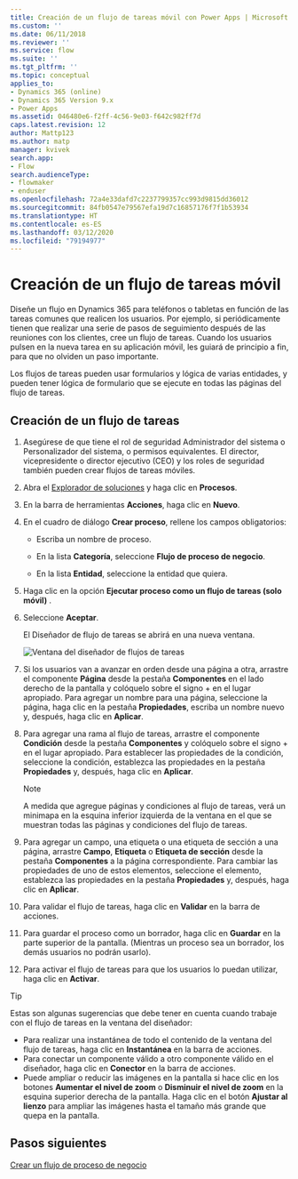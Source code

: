 ```yaml
---
title: Creación de un flujo de tareas móvil con Power Apps | Microsoft Docs
ms.custom: ''
ms.date: 06/11/2018
ms.reviewer: ''
ms.service: flow
ms.suite: ''
ms.tgt_pltfrm: ''
ms.topic: conceptual
applies_to:
- Dynamics 365 (online)
- Dynamics 365 Version 9.x
- Power Apps
ms.assetid: 046480e6-f2ff-4c56-9e03-f642c982ff7d
caps.latest.revision: 12
author: Mattp123
ms.author: matp
manager: kvivek
search.app:
- Flow
search.audienceType:
- flowmaker
- enduser
ms.openlocfilehash: 72a4e33dafd7c2237799357cc993d9815dd36012
ms.sourcegitcommit: 84fb0547e79567efa19d7c16857176f7f1b53934
ms.translationtype: HT
ms.contentlocale: es-ES
ms.lasthandoff: 03/12/2020
ms.locfileid: "79194977"
---
```

# <a name="create-a-mobile-task-flow"></a>Creación de un flujo de tareas móvil


Diseñe un flujo en Dynamics 365 para teléfonos o tabletas en función de las tareas comunes que realicen los usuarios. Por ejemplo, si periódicamente tienen que realizar una serie de pasos de seguimiento después de las reuniones con los clientes, cree un flujo de tareas. Cuando los usuarios pulsen en la nueva tarea en su aplicación móvil, les guiará de principio a fin, para que no olviden un paso importante.  
  
 Los flujos de tareas pueden usar formularios y lógica de varias entidades, y pueden tener lógica de formulario que se ejecute en todas las páginas del flujo de tareas.  
  
## <a name="create-a-task-flow"></a>Creación de un flujo de tareas
  
1. Asegúrese de que tiene el rol de seguridad Administrador del sistema o Personalizador del sistema, o permisos equivalentes. El director, vicepresidente o director ejecutivo (CEO) y los roles de seguridad también pueden crear flujos de tareas móviles. 
  
2. Abra el [Explorador de soluciones](/powerapps/maker/model-driven-apps/advanced-navigation#solution-explorer) y haga clic en **Procesos**.  
  
3.  En la barra de herramientas **Acciones**, haga clic en **Nuevo**.  
  
4.  En el cuadro de diálogo **Crear proceso**, rellene los campos obligatorios:  
  
    -   Escriba un nombre de proceso.  
  
    -   En la lista **Categoría**, seleccione **Flujo de proceso de negocio**.  
  
    -   En la lista **Entidad**, seleccione la entidad que quiera.  
  
5.  Haga clic en la opción **Ejecutar proceso como un flujo de tareas (solo móvil)** .  
  
6.  Seleccione **Aceptar**.
  
     El Diseñador de flujo de tareas se abrirá en una nueva ventana.  
  
     ![Ventana del diseñador de flujos de tareas](media/task-flow-designer-window.png "Ventana del diseñador de flujos de tareas") 
  
7.  Si los usuarios van a avanzar en orden desde una página a otra, arrastre el componente **Página** desde la pestaña **Componentes** en el lado derecho de la pantalla y colóquelo sobre el signo + en el lugar apropiado. Para agregar un nombre para una página, seleccione la página, haga clic en la pestaña **Propiedades**, escriba un nombre nuevo y, después, haga clic en **Aplicar**.  
  
8.  Para agregar una rama al flujo de tareas, arrastre el componente **Condición** desde la pestaña **Componentes** y colóquelo sobre el signo + en el lugar apropiado. Para establecer las propiedades de la condición, seleccione la condición, establezca las propiedades en la pestaña **Propiedades** y, después, haga clic en **Aplicar**.  
  
    > [!NOTE]
    >  A medida que agregue páginas y condiciones al flujo de tareas, verá un minimapa en la esquina inferior izquierda de la ventana en el que se muestran todas las páginas y condiciones del flujo de tareas.  
  
9. Para agregar un campo, una etiqueta o una etiqueta de sección a una página, arrastre **Campo**, **Etiqueta** o **Etiqueta de sección** desde la pestaña **Componentes** a la página correspondiente. Para cambiar las propiedades de uno de estos elementos, seleccione el elemento, establezca las propiedades en la pestaña **Propiedades** y, después, haga clic en **Aplicar**.  
  
10. Para validar el flujo de tareas, haga clic en **Validar** en la barra de acciones.  
  
11. Para guardar el proceso como un borrador, haga clic en **Guardar** en la parte superior de la pantalla. (Mientras un proceso sea un borrador, los demás usuarios no podrán usarlo).  
  
12. Para activar el flujo de tareas para que los usuarios lo puedan utilizar, haga clic en **Activar**.  
  
> [!TIP]
>  Estas son algunas sugerencias que debe tener en cuenta cuando trabaje con el flujo de tareas en la ventana del diseñador:  
>   
> -  Para realizar una instantánea de todo el contenido de la ventana del flujo de tareas, haga clic en **Instantánea** en la barra de acciones.  
> -  Para conectar un componente válido a otro componente válido en el diseñador, haga clic en **Conector** en la barra de acciones.  
> -  Puede ampliar o reducir las imágenes en la pantalla si hace clic en los botones **Aumentar el nivel de zoom** o **Disminuir el nivel de zoom** en la esquina superior derecha de la pantalla. Haga clic en el botón **Ajustar al lienzo** para ampliar las imágenes hasta el tamaño más grande que quepa en la pantalla.  
  
## <a name="next-steps"></a>Pasos siguientes  
 [Crear un flujo de proceso de negocio](create-business-process-flow.md)   

